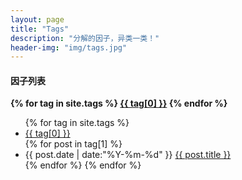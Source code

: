 ```yaml
---
layout: page
title: "Tags"
description: "分解的因子，异类一类！"
header-img: "img/tags.jpg"
---
```


#### 因子列表

<style>
    .tag-header{
        list-style:none;
        font-weight:bold;
    };
    .listing-seperator{
        list-style:none;
        font-weight:bold;
    }
</style>

<div id='tag_cloud' class="tag-header">
{% for tag in site.tags %}
<a href="#{{ tag[0] }}" title="{{ tag[0] }}" rel="{{ tag[1].size }}">{{ tag[0] }}</a>
{% endfor %}
</div>

<ul class="listing">
{% for tag in site.tags %}
  <li class="listing-seperator" id="{{ tag[0] }}">
  <a href="#top" title="{{ post.title }}">{{ tag[0] }}</a>
  </li>
{% for post in tag[1] %}
  <li class="listing-item">
  <time datetime="{{ post.date | date:"%Y-%m-%d" }}">{{ post.date | date:"%Y-%m-%d" }}</time>
  <a href="{{ post.url }}" title="{{ post.title }}">{{ post.title }}</a>
  </li>
{% endfor %}
{% endfor %}
</ul>

<script src="/media/js/jquery.tagcloud.js" type="text/javascript" charset="utf-8"></script>
<script language="javascript">
$.fn.tagcloud.defaults = {
    size: {start: 1, end: 1, unit: 'em'},
      color: {start: '#f8e0e6', end: '#ff3333'}
};

$(function () {
    $('#tag_cloud a').tagcloud();
});
</script>
